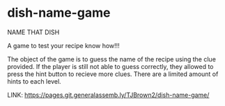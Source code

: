 # dish-name-game

NAME THAT DISH

A game to test your recipe know how!!!

The object of the game is to guess the name of the recipe using the clue provided.
If the player is still not able to guess correctly, they allowed to press the hint button to recieve more clues.
There are a limited amount of hints to each level.

LINK: https://pages.git.generalassemb.ly/TJBrown2/dish-name-game/